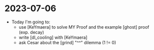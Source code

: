 2023-07-06
==========
- Today I'm going to:
	- use [KeYmaera] to solve MY Proof and the example [ghost] proof (exp. decay)
	- write [dl_cooling] with [KeYmaera]
	- ask Cesar about the [grind] "^^" dilemma (1 != 0)
